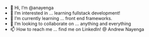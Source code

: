 - 👋 Hi, I’m @anayenga
- 👀 I’m interested in ... learning fullstack development!
- 🌱 I’m currently learning ... front end frameworks. 
- 💞️ I’m looking to collaborate on ... anything and everything
- 📫 How to reach me ... find me on LinkedIn! @ Andrew Nayenga

<!---
anayenga/anayenga is a ✨ special ✨ repository because its `README.md` (this file) appears on your GitHub profile.
You can click the Preview link to take a look at your changes.
--->
